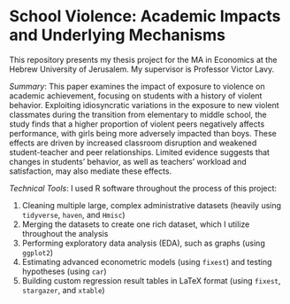 # School Violence: Academic Impacts and Underlying Mechanisms
This repository presents my thesis project for the MA in Economics at the Hebrew University of Jerusalem. My supervisor is Professor Victor Lavy.

*Summary*: This paper examines the impact of exposure to violence on academic achievement, focusing on students with a history of violent behavior. Exploiting idiosyncratic variations in the exposure
to new violent classmates during the transition from elementary to middle school, the study finds that a higher proportion of violent peers negatively affects performance, with girls being
more adversely impacted than boys. These effects are driven by increased classroom disruption and weakened student-teacher and peer relationships. Limited evidence suggests that changes
in students’ behavior, as well as teachers’ workload and satisfaction, may also mediate these effects.
 
*Technical Tools*: I used R software throughout the process of this project:
1. Cleaning multiple large, complex administrative datasets (heavily using `tidyverse`, `haven`, and `Hmisc`)
2. Merging the datasets to create one rich dataset, which I utilize throughout the analysis
3. Performing exploratory data analysis (EDA), such as graphs (using `ggplot2`)
4. Estimating advanced econometric models (using `fixest`) and testing hypotheses (using `car`)
5. Building custom regression result tables in LaTeX format (using `fixest`, `stargazer`, and `xtable`)
